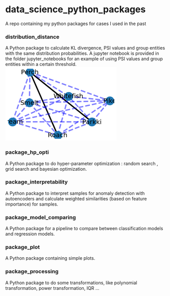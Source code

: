 # data_science_python_packages
A repo containing my python packages for cases I used in the past
### distribution_distance
A Python package to calculate KL divergence, PSI values and group entities with the same distribution probabilities. 
A jupyter notebook is provided in the folder jupyter_notebooks for an example of using PSI values and group entities within a certain threshold.
![alt text](https://github.com/kimakour/data_science_python_packages/blob/main/images/psi_group.png)

### package_hp_opti
A Python package to do hyper-parameter optimization : random search , grid search and bayesian optimization.

### package_interpretability 
A Python package to interpret samples for anomaly detection with autoencoders and calculate weighted similarities (based on feature importance) for samples.

### package_model_comparing
A Python package for a pipeline to compare between classification models and regression models.

### package_plot 
A Python package containing simple plots.

### package_processing
A Python package to do some transformations, like polynomial transformation, power transformation, IQR ...
